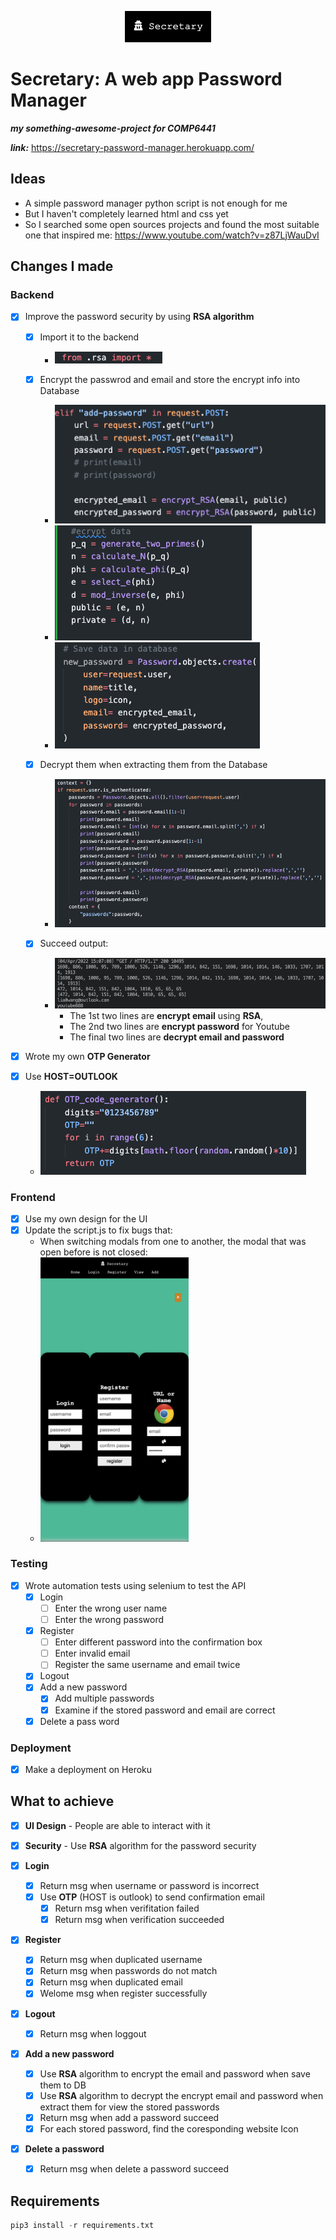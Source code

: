 <p align="center"><img src="./images/icon.png" alt="icon"></p>

# Secretary: A web app Password Manager

***my something-awesome-project for COMP6441***

***link:*** https://secretary-password-manager.herokuapp.com/

## Ideas

- A simple password manager python script is not enough for me
- But I haven't completely learned html and css yet
- So I searched some open sources projects and found the most suitable one that inspired me: https://www.youtube.com/watch?v=z87LjWauDvI

## Changes I made

### Backend

- [x] Improve the password security by using **RSA algorithm**
  
  - [x] Import it to the backend
    
    - <img src="./images/import.png" alt="">
  
  - [x] Encrypt the passwrod and email and store the encrypt info into Database
    
    - <img src="./images/encrypt1.png" alt="">
    - <img src="./images/encrypt2.png" alt="">
    - <img src="./images/encrypt3.png" alt="">
  
  - [x] Decrypt them when extracting them from the Database
    
    - <img src="./images/decrypt.png" alt="">
  
  - [x] Succeed output:
    
    - <img src="./images/output.png" alt="">
      
      - The 1st two lines are **encrypt email** using **RSA**,
      - The 2nd two lines are **encrypt password** for Youtube
      - The final two lines are **decrypt email and password**

- [x] Wrote my own **OTP Generator**

- [x] Use **HOST=OUTLOOK**
  
  - <img src="./images/OTP.png" alt="">

### Frontend

- [x] Use my own design for the UI
- [x] Update the script.js to fix bugs that:
  - When switching modals from one to another, the modal that was open before is not closed:
  - <img title="" src="./images/bug1.png" alt="logo" width="237">

### Testing

- [x] Wrote automation tests using selenium to test the API
  - [x] Login
    - [ ] Enter the wrong user name
    - [ ] Enter the wrong password
  - [x] Register
    - [ ] Enter different password into the confirmation box
    - [ ] Enter invalid email
    - [ ] Register the same username and email twice
  - [x] Logout
  - [x] Add a new password
    - [x] Add multiple passwords
    - [x] Examine if the stored password and email are correct
  - [x] Delete a pass word

### Deployment

- [x] Make a deployment on Heroku

## What to achieve

- [x] **UI Design** - People are able to interact with it

- [x] **Security** - Use **RSA** algorithm for the password security

- [x] **Login**
  
  - [x] Return msg when username or password is incorrect
  - [x] Use **OTP** (HOST is outlook) to send confirmation email
    - [x] Return msg when verifitation failed
    - [x] Return msg when verification succeeded

- [x] **Register**
  
  - [x] Return msg when duplicated username
  - [x] Return msg when passwords do not match
  - [x] Return msg when duplicated email
  - [x] Welome msg when register successfully

- [x] **Logout**
  
  - [x] Return msg when loggout

- [x] **Add a new password**
  
  - [x] Use **RSA** algorithm to encrypt the email and password when save them to DB
  - [x] Use **RSA** algorithm to decrypt the encrypt email and password when extract them for view the stored passwords
  - [x] Return msg when add a password succeed
  - [x] For each stored password, find the coresponding website Icon

- [x] **Delete a password**
  
  - [x] Return msg when delete a password succeed

## Requirements

```python
pip3 install -r requirements.txt
```